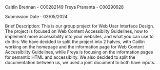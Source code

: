 Caitlin Brennan - C00282149
Freya Prananta - C00290928

Submission Date - 03/05/2024

Brief Description:
This is our group project for Web User Interface Design. The project is focused on Web Content Accessiblity Guidelines, how to implement more accessibility into your websites, and what you can use to do this. 
We have decided to split the project into 2 halves, with Caitlin working on the homepage and the information page for Web Content
Accessibility Guidelines, while Freya is focusing on the information pages for semantic HTML and accessiblity. We also decided to split the documentation between us, we used a joint document to both have inputs.
